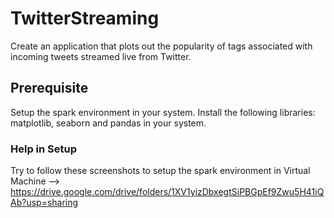 # TwitterStreaming
Create an application that plots out the popularity of tags associated with incoming tweets streamed live from Twitter.

## Prerequisite
Setup the spark environment in your system.
Install the following libraries: matplotlib, seaborn and pandas in your system.

### Help in Setup
Try to follow these screenshots to setup the spark environment in Virtual Machine --> https://drive.google.com/drive/folders/1XV1yizDbxegtSiPBGpEf9Zwu5H41iQAb?usp=sharing
